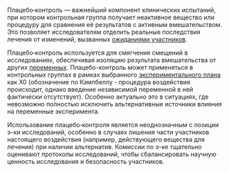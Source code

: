 
Плацебо‑контроль — важнейший компонент клинических испытаний, при котором контрольная группа получает неактивное вещество или процедуру для сравнения её результатов с активным вмешательством. Это позволяет исследователям отделить реальные последствия лечения от изменений, вызванных [ожиданиями участников](Факторы%20ожиданий%20и%20характеристик%20требования).

Плацебо‑контроль используется для смягчения смещений в исследованиях, обеспечивая изоляцию результата вмешательства от других [переменных](Переменные%20в%20экспериментах.md). Плацебо-контроль может применяться в контрольных группах в рамках выбранного [экспериментального плана](Экспериментальные%20планы) как X0 (обозначение по Кэмпбеллу - процедура воздействия происходит, однако введение независимой переменной в ней фактически отсутствует). Особенно актуально это в ситуациях, где невозможно полностью исключить альтернативные источники влияния на переменные эксперимента.

Использование плацебо‑контроля является неоднозначным с позиции э-ки исследований, особенно в случаях лишения части участников настоящего воздействия (например, действующего вещества для лечения) при наличии альтернатив. Комиссии по э-ке тщательно оценивают протоколы исследований, чтобы сбалансировать научную ценность исследования и безопасность участников.
